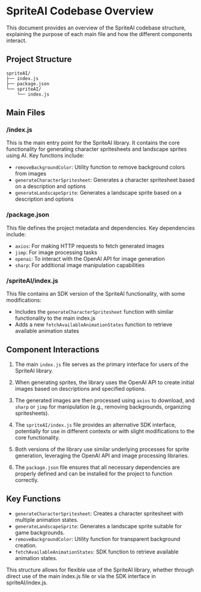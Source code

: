 # SpriteAI Codebase Overview

This document provides an overview of the SpriteAI codebase structure, explaining the purpose of each main file and how the different components interact.

## Project Structure

```
spriteAI/
├── index.js
├── package.json
└── spriteAI/
    └── index.js
```

## Main Files

### /index.js

This is the main entry point for the SpriteAI library. It contains the core functionality for generating character spritesheets and landscape sprites using AI. Key functions include:

- `removeBackgroundColor`: Utility function to remove background colors from images
- `generateCharacterSpritesheet`: Generates a character spritesheet based on a description and options
- `generateLandscapeSprite`: Generates a landscape sprite based on a description and options

### /package.json

This file defines the project metadata and dependencies. Key dependencies include:

- `axios`: For making HTTP requests to fetch generated images
- `jimp`: For image processing tasks
- `openai`: To interact with the OpenAI API for image generation
- `sharp`: For additional image manipulation capabilities

### /spriteAI/index.js

This file contains an SDK version of the SpriteAI functionality, with some modifications:

- Includes the `generateCharacterSpritesheet` function with similar functionality to the main index.js
- Adds a new `fetchAvailableAnimationStates` function to retrieve available animation states

## Component Interactions

1. The main `index.js` file serves as the primary interface for users of the SpriteAI library.

2. When generating sprites, the library uses the OpenAI API to create initial images based on descriptions and specified options.

3. The generated images are then processed using `axios` to download, and `sharp` or `jimp` for manipulation (e.g., removing backgrounds, organizing spritesheets).

4. The `spriteAI/index.js` file provides an alternative SDK interface, potentially for use in different contexts or with slight modifications to the core functionality.

5. Both versions of the library use similar underlying processes for sprite generation, leveraging the OpenAI API and image processing libraries.

6. The `package.json` file ensures that all necessary dependencies are properly defined and can be installed for the project to function correctly.

## Key Functions

- `generateCharacterSpritesheet`: Creates a character spritesheet with multiple animation states.
- `generateLandscapeSprite`: Generates a landscape sprite suitable for game backgrounds.
- `removeBackgroundColor`: Utility function for transparent background creation.
- `fetchAvailableAnimationStates`: SDK function to retrieve available animation states.

This structure allows for flexible use of the SpriteAI library, whether through direct use of the main index.js file or via the SDK interface in spriteAI/index.js.